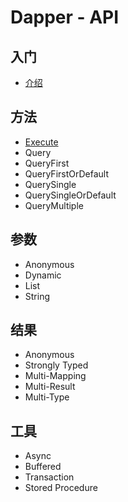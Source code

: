 # Dapper - API

## 入门

* [介绍](introduction.md)

## 方法

* [Execute](methods-execute.md)
* Query
* QueryFirst
* QueryFirstOrDefault
* QuerySingle
* QuerySingleOrDefault
* QueryMultiple

## 参数

* Anonymous
* Dynamic
* List
* String

## 结果

* Anonymous
* Strongly Typed
* Multi-Mapping
* Multi-Result
* Multi-Type

## 工具

* Async
* Buffered
* Transaction
* Stored Procedure